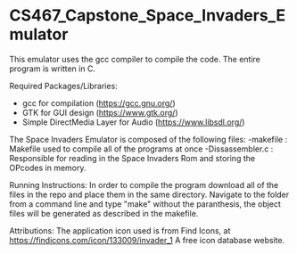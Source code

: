 # CS467_Capstone_Space_Invaders_Emulator
This emulator uses the gcc compiler to compile the code. The entire program is written in C.

Required Packages/Libraries:
- gcc for compilation (https://gcc.gnu.org/) 
- GTK for GUI design (https://www.gtk.org/)
- Simple DirectMedia Layer for Audio (https://www.libsdl.org/)

The Space Invaders Emulator is composed of the following files:
    -makefile : Makefile used to compile all of the programs at once
    -Dissassembler.c : Responsible for reading in the Space Invaders Rom and storing the OPcodes in memory.


Running Instructions:
    In order to compile the program download all of the files in the repo and place them in the same directory. 
    Navigate to the folder from a command line and type "make" without the paranthesis, the object files will be 
    generated as described in the makefile.
    
    
Attributions: The application icon used is from Find Icons, at https://findicons.com/icon/133009/invader_1 A free icon database website.
